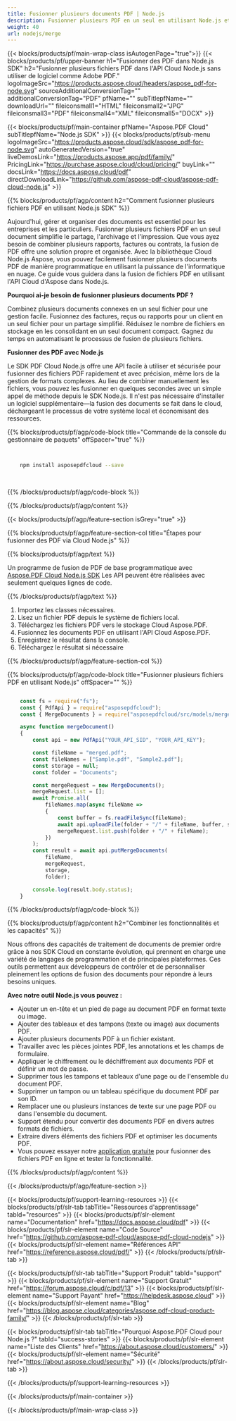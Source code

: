 ```yaml
---
title: Fusionner plusieurs documents PDF | Node.js
description: Fusionner plusieurs PDF en un seul en utilisant Node.js et le SDK Aspose.PDF Cloud.
weight: 40
url: nodejs/merge
---
```


{{< blocks/products/pf/main-wrap-class isAutogenPage="true">}}
{{< blocks/products/pf/upper-banner h1="Fusionner des PDF dans Node.js SDK" h2="Fusionner plusieurs fichiers PDF dans l'API Cloud Node.js sans utiliser de logiciel comme Adobe PDF." logoImageSrc="https://products.aspose.cloud/headers/aspose_pdf-for-node.svg" sourceAdditionalConversionTag="" additionalConversionTag="PDF" pfName="" subTitlepfName="" downloadUrl="" fileiconsmall1="HTML" fileiconsmall2="JPG" fileiconsmall3="PDF" fileiconsmall4="XML" fileiconsmall5="DOCX" >}}

{{< blocks/products/pf/main-container pfName="Aspose.PDF Cloud" subTitlepfName="Node.js SDK" >}}
{{< blocks/products/pf/sub-menu logoImageSrc="https://products.aspose.cloud/sdk/aspose_pdf-for-node.svg"
autoGeneratedVersion="true"
liveDemosLink="https://products.aspose.app/pdf/family/" PricingLink="https://purchase.aspose.cloud/cloud/pricing/" buyLink="" docsLink="https://docs.aspose.cloud/pdf"  directDownloadLink="https://github.com/aspose-pdf-cloud/aspose-pdf-cloud-node.js" >}}

{{% blocks/products/pf/agp/content h2="Comment fusionner plusieurs fichiers PDF en utilisant Node.js SDK" %}}

Aujourd'hui, gérer et organiser des documents est essentiel pour les entreprises et les particuliers. Fusionner plusieurs fichiers PDF en un seul document simplifie le partage, l'archivage et l'impression. Que vous ayez besoin de combiner plusieurs rapports, factures ou contrats, la fusion de PDF offre une solution propre et organisée. Avec la bibliothèque Cloud Node.js Aspose, vous pouvez facilement fusionner plusieurs documents PDF de manière programmatique en utilisant la puissance de l'informatique en nuage. Ce guide vous guidera dans la fusion de fichiers PDF en utilisant l'API Cloud d'Aspose dans Node.js.

**Pourquoi ai-je besoin de fusionner plusieurs documents PDF ?**

Combinez plusieurs documents connexes en un seul fichier pour une gestion facile. Fusionnez des factures, reçus ou rapports pour un client en un seul fichier pour un partage simplifié. Réduisez le nombre de fichiers en stockage en les consolidant en un seul document compact. Gagnez du temps en automatisant le processus de fusion de plusieurs fichiers.

**Fusionner des PDF avec Node.js**

Le SDK PDF Cloud Node.js offre une API facile à utiliser et sécurisée pour fusionner des fichiers PDF rapidement et avec précision, même lors de la gestion de formats complexes. Au lieu de combiner manuellement les fichiers, vous pouvez les fusionner en quelques secondes avec un simple appel de méthode depuis le SDK Node.js. Il n'est pas nécessaire d'installer un logiciel supplémentaire—la fusion des documents se fait dans le cloud, déchargeant le processus de votre système local et économisant des ressources.

{{% blocks/products/pf/agp/code-block title="Commande de la console du gestionnaire de paquets" offSpacer="true" %}}

```bash

     
    npm install asposepdfcloud --save
     
     

```

{{% /blocks/products/pf/agp/code-block %}}

{{% /blocks/products/pf/agp/content %}}

{{< blocks/products/pf/agp/feature-section isGrey="true" >}}

{{% blocks/products/pf/agp/feature-section-col title="Étapes pour fusionner des PDF via Cloud Node.js" %}}

{{% blocks/products/pf/agp/text %}}

Un programme de fusion de PDF de base programmatique avec
[Aspose.PDF Cloud Node.js SDK](https://products.aspose.cloud/pdf/nodejs/)
Les API peuvent être réalisées avec seulement quelques lignes de code.

{{% /blocks/products/pf/agp/text %}}

1. Importez les classes nécessaires.
1. Lisez un fichier PDF depuis le système de fichiers local.
1. Téléchargez les fichiers PDF vers le stockage Cloud Aspose.PDF.
1. Fusionnez les documents PDF en utilisant l'API Cloud Aspose.PDF.
1. Enregistrez le résultat dans la console.
1. Téléchargez le résultat si nécessaire

{{% /blocks/products/pf/agp/feature-section-col %}}


{{% blocks/products/pf/agp/code-block title="Fusionner plusieurs fichiers PDF en utilisant Node.js" offSpacer="" %}}

```js

    const fs = require("fs");
    const { PdfApi } = require("asposepdfcloud");
    const { MergeDocuments } = require("asposepdfcloud/src/models/mergeDocuments");

    async function mergeDocument()
    {
        const api = new PdfApi("YOUR_API_SID", "YOUR_API_KEY");

        const fileName = "merged.pdf";
        const fileNames = ["Sample.pdf", "Sample2.pdf"];
        const storage = null;
        const folder = "Documents";

        const mergeRequest = new MergeDocuments();
        mergeRequest.list = [];
        await Promise.all(
            fileNames.map(async fileName =>
            {
                const buffer = fs.readFileSync(fileName);
                await api.uploadFile(folder + "/" + fileName, buffer, storage);
                mergeRequest.list.push(folder + "/" + fileName);
            })
        );
        const result = await api.putMergeDocuments(
            fileName,
            mergeRequest,
            storage,
            folder);

        console.log(result.body.status);
    }
```

{{% /blocks/products/pf/agp/code-block %}}

{{% blocks/products/pf/agp/content h2="Combiner les fonctionnalités et les capacités" %}}

Nous offrons des capacités de traitement de documents de premier ordre grâce à nos SDK Cloud en constante évolution, qui prennent en charge une variété de langages de programmation et de principales plateformes. Ces outils permettent aux développeurs de contrôler et de personnaliser pleinement les options de fusion des documents pour répondre à leurs besoins uniques.

**Avec notre outil Node.js vous pouvez :**

+ Ajouter un en-tête et un pied de page au document PDF en format texte ou image.
+ Ajouter des tableaux et des tampons (texte ou image) aux documents PDF.
+ Ajouter plusieurs documents PDF à un fichier existant.
+ Travailler avec les pièces jointes PDF, les annotations et les champs de formulaire.
+ Appliquer le chiffrement ou le déchiffrement aux documents PDF et définir un mot de passe.
+ Supprimer tous les tampons et tableaux d'une page ou de l'ensemble du document PDF.
+ Supprimer un tampon ou un tableau spécifique du document PDF par son ID.
+ Remplacer une ou plusieurs instances de texte sur une page PDF ou dans l'ensemble du document.
+ Support étendu pour convertir des documents PDF en divers autres formats de fichiers.
+ Extraire divers éléments des fichiers PDF et optimiser les documents PDF.
+ Vous pouvez essayer notre [application gratuite](https://products.aspose.app/pdf/merger) pour fusionner des fichiers PDF en ligne et tester la fonctionnalité.

{{% /blocks/products/pf/agp/content %}}

{{< /blocks/products/pf/agp/feature-section >}}

{{< blocks/products/pf/support-learning-resources >}}
{{< blocks/products/pf/slr-tab tabTitle="Ressources d'apprentissage" tabId="resources" >}}
{{< blocks/products/pf/slr-element name="Documentation" href="https://docs.aspose.cloud/pdf" >}}
{{< blocks/products/pf/slr-element name="Code Source" href="https://github.com/aspose-pdf-cloud/aspose-pdf-cloud-nodejs" >}}
{{< blocks/products/pf/slr-element name="Références API" href="https://reference.aspose.cloud/pdf/" >}}
{{< /blocks/products/pf/slr-tab >}}

{{< blocks/products/pf/slr-tab tabTitle="Support Produit" tabId="support" >}}
{{< blocks/products/pf/slr-element name="Support Gratuit" href="https://forum.aspose.cloud/c/pdf/13" >}}
{{< blocks/products/pf/slr-element name="Support Payant" href="https://helpdesk.aspose.cloud" >}}
{{< blocks/products/pf/slr-element name="Blog" href="https://blog.aspose.cloud/categories/aspose.pdf-cloud-product-family/" >}}
{{< /blocks/products/pf/slr-tab >}}

{{< blocks/products/pf/slr-tab tabTitle="Pourquoi Aspose.PDF Cloud pour Node.js ?" tabId="success-stories" >}}
{{< blocks/products/pf/slr-element name="Liste des Clients" href="https://about.aspose.cloud/customers/" >}}
{{< blocks/products/pf/slr-element name="Sécurité" href="https://about.aspose.cloud/security/" >}}
{{< /blocks/products/pf/slr-tab >}}

{{< /blocks/products/pf/support-learning-resources >}}

<!-- aboutfile Ends -->

{{< /blocks/products/pf/main-container >}}

{{< /blocks/products/pf/main-wrap-class >}}



